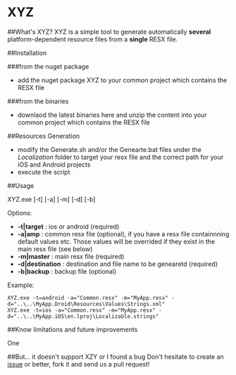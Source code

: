 # XYZ

##What's XYZ?
XYZ is a simple tool to generate automatically **several** platform-dependent resource files from a **single** RESX file.

##Installation

###from the nuget package
* add the nuget package XYZ to your common project which contains the RESX file

###from the binaries
* downlaod the latest binaries here and unzip the content into your common project which contains the RESX file

##Resources Generation
* modify the Generate.sh and/or the Genearte.bat files under the *Localization* folder to target your resx file and the correct path for your iOS and Android projects
* execute the script

##Usage

XYZ.exe [-t] [-a] [-m] [-d] [-b]

Options: 

- **-t|target** : ios or android (required)
- **-a|amp** : common resx file (optional), if you have a resx file containnning default values etc. Those values will be overrided
if they exist in the main resx file (see below)
- **-m|master** : main resx file (required)
- **-d|destination** : destination and file name to be genearetd (required)
- **-b|backup** : backup file (optional)

Example:
```Batchfile
XYZ.exe -t=android -a="Common.resx" -m="MyApp.resx" -d="..\..\MyApp.Droid\Resources\Values\Strings.xml"
XYZ.exe -t=ios -a="Common.resx" -m="MyApp.resx" -d="..\..\MyApp.iOS\en.lproj\Localizable.strings"
```

##Know limitations and future improvements

One 

##But... it doesn't support XZY or I found a bug
Don't hesitate to create an [issue](https://github.com/apcurium/amp-tool/issues) or better, fork it and send us a pull request!
